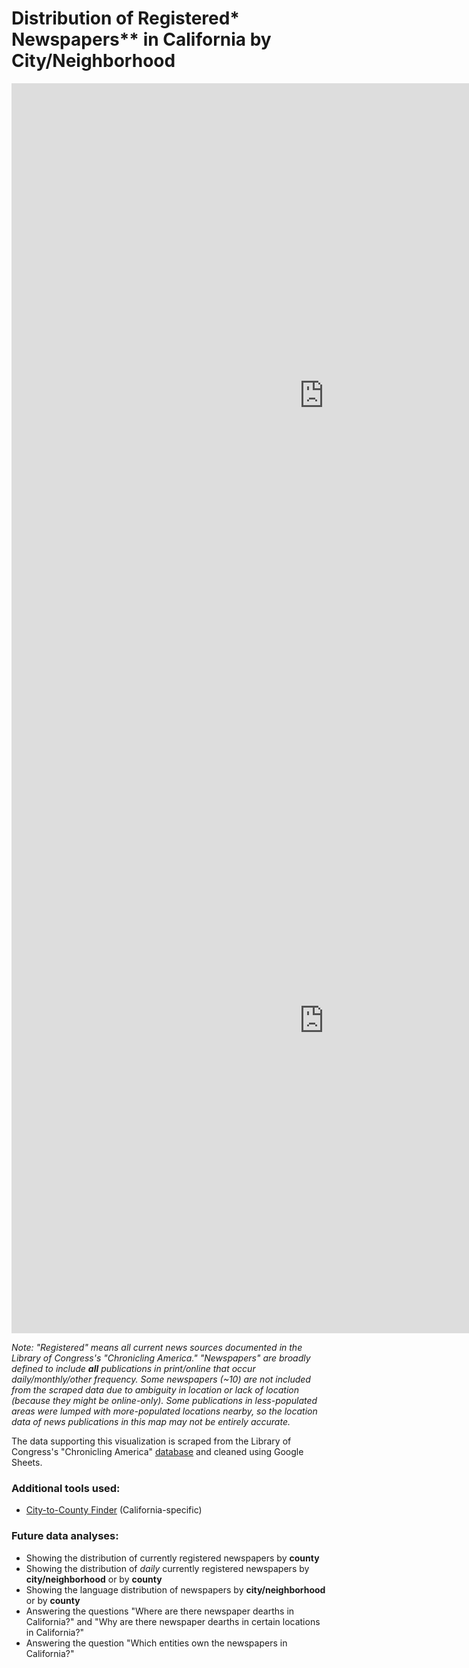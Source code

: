# Distribution of Registered* Newspapers** in California by City/Neighborhood

<iframe seamless frameborder="0" src="https://public.tableau.com/views/NumberofRegisteredNewspapersperCountyinCA/Dashboard2?:language=en&:display_count=y&:origin=viz_share_link" width = '1000' height = '1000'></iframe> 

<iframe seamless frameborder="0" src="https://public.tableau.com/views/NumberofRegisteredNewspapersperCountyinCA_15982398810650/Dashboard1?:language=en&:display_count=y&:origin=viz_share_link" width = '1000' height = '1000'></iframe> 

_Note: "Registered" means all current news sources documented in the Library of Congress's "Chronicling America." "Newspapers" are broadly defined to include **all** publications in print/online that occur daily/monthly/other frequency. Some newspapers (~10) are not included from the scraped data due to ambiguity in location or lack of location (because they might be online-only). Some publications in less-populated areas were lumped with more-populated locations nearby, so the location data of news publications in this map may  not be entirely accurate._ 

The data supporting this visualization is scraped from the Library of Congress's "Chronicling America" [database](https://chroniclingamerica.loc.gov/search/titles/results/?state=California&county=&city=&year1=1690&year2=2020&terms=&frequency=&language=&ethnicity=&labor=&material_type=&lccn=&rows=9996) and cleaned using Google Sheets.

### Additional tools used:

* [City-to-County Finder](http://statsamerica.org/CityCountyFinder/Default.aspx) (California-specific)

### Future data analyses:

* Showing the distribution of currently registered newspapers by **county**
* Showing the distribution of _daily_ currently registered newspapers by **city/neighborhood** or by **county**
* Showing the language distribution of newspapers by **city/neighborhood** or by **county** 
* Answering the questions "Where are there newspaper dearths in California?" and "Why are there newspaper dearths in certain locations in California?"
* Answering the question "Which entities own the newspapers in California?"
